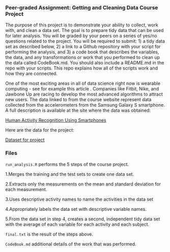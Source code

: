 ### Peer-graded Assignment: Getting and Cleaning Data Course Project

The purpose of this project is to demonstrate your ability to collect, work 
with, and clean a data set. The goal is to prepare tidy data that can be used
for later analysis. You will be graded by your peers on a series of yes/no 
questions related to the project. You will be required to submit: 1) a tidy data
set as described below, 2) a link to a Github repository with your script for 
performing the analysis, and 3) a code book that describes the variables, the 
data, and any transformations or work that you performed to clean up the data 
called CodeBook.md. You should also include a README.md in the repo with your
scripts. This repo explains how all of the scripts work and how they are 
connected.

One of the most exciting areas in all of data science right now is wearable 
computing - see for example this article . Companies like Fitbit, Nike, and
Jawbone Up are racing to develop the most advanced algorithms to attract new
users. The data linked to from the course website represent data collected from
the accelerometers from the Samsung Galaxy S smartphone. A full description is 
available at the site where the data was obtained:

[Human Activity Recognition Using Smartphones](http://archive.ics.uci.edu/ml/datasets/Human+Activity+Recognition+Using+Smartphones)

Here are the data for the project:

[Dataset for project](https://d396qusza40orc.cloudfront.net/getdata%2Fprojectfiles%2FUCI%20HAR%20Dataset.zip)

### Files 
```run_analysis.R``` performs the 5 steps of the course project.

1.Merges the training and the test sets to create one data set.

2.Extracts only the measurements on the mean and standard deviation for each measurement. 

3.Uses descriptive activity names to name the activities in the data set

4.Appropriately labels the data set with descriptive variable names. 

5.From the data set in step 4, creates a second, independent tidy data set with the average of each variable for each activity and each subject.

```final.txt``` is the result of the steps above.

```CodeBook.md``` additional details of the work that was performed. 
